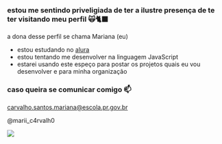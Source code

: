 ### estou me sentindo priveligiada de ter a ilustre presença de te ter visitando meu perfil 🙀🐈‍⬛

a dona desse perfil se chama Mariana (eu)

- estou estudando no [alura](https://www.alura.com.br)
- estou tentando me desenvolver na linguagem JavaScript
- estarei usando este espeço para postar os projetos quais eu vou desenvolver e para minha organização

### caso queira se comunicar comigo 📫

carvalho.santos.mariana@escola.pr.gov.br

@marii_c4rvalh0

![](https://media.tenor.com/Mow3BwJQLc8AAAAi/cat-cat-meme.gif)
